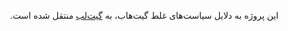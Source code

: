 <div dir=rtl>
  
این پروژه به دلایل سیاست‌های غلط گیت‌هاب، به [گیت‌لب](https://gitlab.com/OSMIran/Blacklist-Users) منتقل شده است.
